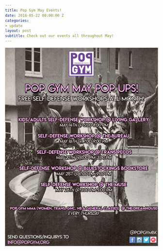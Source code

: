 ```yaml
---
title: Pop Gym May Events!
date: 2018-05-22 00:00:00 Z
categories:
- update
layout: post
subtitle: Check out our events all throughout May!
---
```


![Pop Gym May](/assets/calendarmay.jpg)

